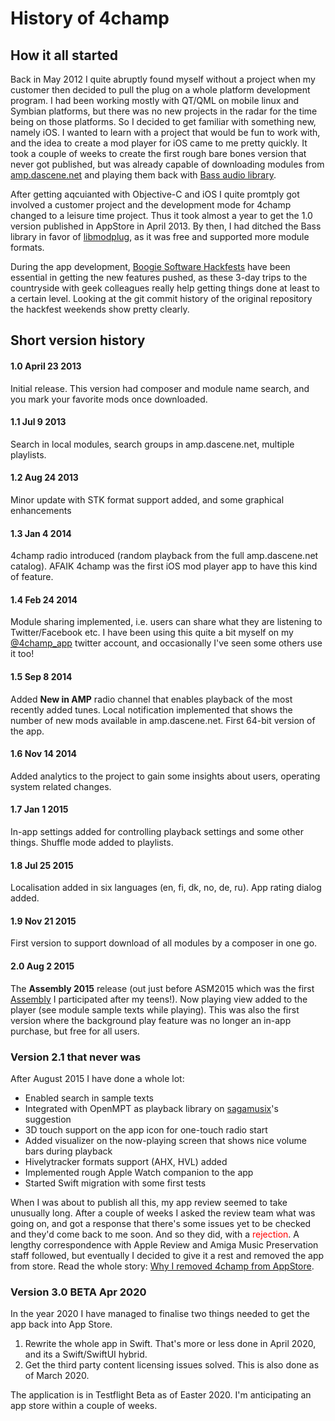 # History of 4champ

## How it all started

Back in May 2012 I quite abruptly found myself without a project when my customer then decided to pull the plug on a whole 
platform development program. I had been working mostly with QT/QML on mobile linux and Symbian platforms, but there was
no new projects in the radar for the time being on those platforms. So I decided to get familiar with something new, namely
iOS. I wanted to learn with a project that would be fun to work with, and the idea to create a mod player for iOS came to me 
pretty quickly. It took a couple of weeks to create the first rough bare bones version that never got published, but was
already capable of downloading modules from [amp.dascene.net](amp.dascene.net) and playing them back with 
[Bass audio library](http://www.un4seen.com/). 

After getting aqcuianted with Objective-C and iOS I quite promtply got involved a customer project and the development mode 
for 4champ changed to a leisure time project. Thus it took almost a year to get the 1.0 version published in AppStore in 
April 2013. By then, I had ditched the Bass library in favor of [libmodplug](https://github.com/Konstanty/libmodplug), as it
was free and supported more module formats.

During the app development, [Boogie Software Hackfests](https://www.youtube.com/watch?v=FCMmzvXABvY&) have been essential in
getting the new features pushed, as these 3-day trips to the countryside with geek colleagues really help getting things done
at least to a certain level. Looking at the git commit history of the original repository the hackfest weekends show pretty
clearly.

## Short version history

#### 1.0 April 23 2013
Initial release. This version had composer and module name search, and you mark your favorite mods once downloaded.

#### 1.1 Jul 9 2013
Search in local modules, search groups in amp.dascene.net, multiple playlists.

#### 1.2 Aug 24 2013
Minor update with STK format support added, and some graphical enhancements

#### 1.3 Jan 4 2014
4champ radio introduced (random playback from the full amp.dascene.net catalog). AFAIK 4champ was the first iOS mod player 
app to have this kind of feature.

#### 1.4 Feb 24 2014
Module sharing implemented, i.e. users can share what they are listening to Twitter/Facebook etc. I have been using 
this quite a bit myself on my [@4champ_app](https://twitter.com/4champ_app) twitter account, and occasionally I've seen
some others use it too!

#### 1.5 Sep 8 2014
Added **New in AMP** radio channel that enables playback of the most recently added tunes. Local notification implemented
that shows the number of new mods available in amp.dascene.net. First 64-bit version of the app.

#### 1.6 Nov 14 2014
Added analytics to the project to gain some insights about users, operating system related changes.

#### 1.7 Jan 1 2015
In-app settings added for controlling playback settings and some other things. Shuffle mode added to playlists.

#### 1.8 Jul 25 2015
Localisation added in six languages (en, fi, dk, no, de, ru). App rating dialog added.

#### 1.9 Nov 21 2015
First version to support download of all modules by a composer in one go.

#### 2.0 Aug 2 2015
The **Assembly 2015** release (out just before ASM2015 which was the first [Assembly](https://assembly.org) I participated after my teens!). 
Now playing view added to the player (see module sample texts while playing). This was also the first version where the
background play feature was no longer an in-app purchase, but free for all users.

### Version 2.1 that never was

After August 2015 I have done a whole lot:

* Enabled search in sample texts
* Integrated with OpenMPT as playback library on [sagamusix](https://github.com/sagamusix)'s suggestion
* 3D touch support on the app icon for one-touch radio start
* Added visualizer on the now-playing screen that shows nice volume bars during playback
* Hivelytracker formats support (AHX, HVL) added
* Implemented rough Apple Watch companion to the app
* Started Swift migration with some first tests

When I was about to publish all this, my app review seemed to take unusually long. After a couple of weeks I asked the review 
team what was going on, and got a response that there's some issues yet to be checked and they'd come back to me soon. And so
they did, with a <font color='red'>rejection</font>. A lengthy correspondence with Apple Review and Amiga Music Preservation staff
followed, but eventually I decided to give it a rest and removed the app from store. Read the whole story: 
[Why I removed 4champ from AppStore](appstore_removal.md).

### Version 3.0 BETA Apr 2020 

In the year 2020 I have managed to finalise two things needed to get the app back into App Store.

1. Rewrite the whole app in Swift. That's more or less done in April 2020, and its a Swift/SwiftUI hybrid.
2. Get the third party content licensing issues solved. This is also done as of March 2020.

The application is in Testflight Beta as of Easter 2020. I'm anticipating an app store within a couple of weeks.

